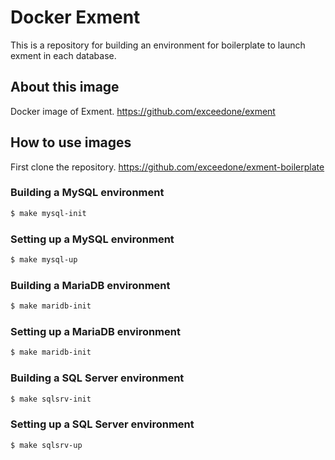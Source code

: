 # Docker Exment

This is a repository for building an environment for boilerplate to launch exment in each database.

## About this image
Docker image of Exment.
https://github.com/exceedone/exment

## How to use images

First clone the repository.
https://github.com/exceedone/exment-boilerplate

### Building a MySQL environment

```bash
$ make mysql-init
```

### Setting up a MySQL environment

```bash
$ make mysql-up
```

### Building a MariaDB environment

```bash
$ make maridb-init
```

### Setting up a MariaDB environment

```bash
$ make maridb-init
```

### Building a SQL Server environment

```bash
$ make sqlsrv-init
```

### Setting up a SQL Server environment

```bash
$ make sqlsrv-up
```




